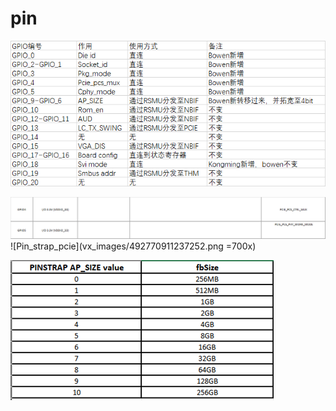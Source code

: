# pin

![pin](vx_images/454291016249572.png)

![GPIO4_5](vx_images/186771011257418.png)
![Pin_strap_pcie](vx_images/492770911237252.png =700x)

![Pin_AP_SIZE](vx_images/436281310231048.png)